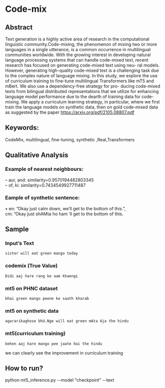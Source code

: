 # Code-mix
## Abstract
 Text generation is a highly active area of research in the computational linguistic
 community.Code-mixing, the phenomenon of mixing two or more languages in a single
 utterance, is a common occurrence in multilingual communities worldwide. With the
 growing interest in developing natural language processing systems that can handle
 code-mixed text, recent research has focused on generating code-mixed text using neu-
 ral models. However, generating high-quality code-mixed text is a challenging task due
 to the complex nature of language mixing.
 In this study, we explore the use of curriculum training to fine-tune multilingual
 Transformers like mT5 and mBert. We also use a dependency-free strategy for pro-
 ducing code-mixed texts from bilingual distributed representations that we utilize for
 enhancing language model performance due to the dearth of training data for code-
 mixing. We apply a curriculum learning strategy, in particular, where we first train
 the language models on synthetic data, then on gold code-mixed data as suggested by
 the paper https://arxiv.org/pdf/2105.08807.pdf
## Keywords: 
 CodeMix, multilingual, fine-tuning, synthetic ,Real,Transformers

## Qualitative Analysis
 ### Example of nearest neighbours:  
 – aur, and: similarity=0.9570194482803345  
 – of, ki: similarity=0.7434549927711487   
 ### Eample of synthetic sentence:  
 • en: ”Okay just calm down, we’ll get to the bottom of this.”,  
 cm: ”Okay just shAMta ho ham ’ll get to the bottom of this.  

##  Sample
 ### Input’s Text  
    sister will eat green mango today   
 ### codemix (True Value)  
    Didi aaj hare rang ke aam khaengi  
 ### mt5 on PHNC dataset  
    bhai green mango peene ke saath kharab  
 ### mt5 on synthetic data  
    agararikaghose bhU.Nge will eat green mAta Aja the hindu   
 ### mt5(curriculum training)  
    behen aaj hare mango pee jaate hai the hindu  
 we can clearly see the improvement in curriculum training


 ## How to run?
  python mt5_inference.py --model "checkpoint" --text  

